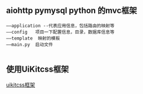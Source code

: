 ## aiohttp pymysql python 的mvc框架

```(lua)
——application --代表应用信息，包括路由的映射等
——config   项目一下配置信息，目录，数据库信息等
——template  映射的模板
——main.py  启动文件
       
```

## 使用UiKitcss框架
[uikitcss框架](https://getuikit.com/download)